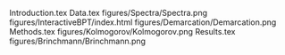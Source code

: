 Introduction.tex
Data.tex
figures/Spectra/Spectra.png
figures/InteractiveBPT/index.html
figures/Demarcation/Demarcation.png
Methods.tex
figures/Kolmogorov/Kolmogorov.png
Results.tex
figures/Brinchmann/Brinchmann.png
